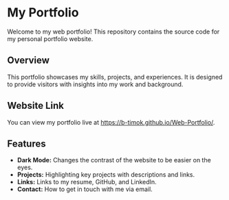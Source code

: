 # My Portfolio

Welcome to my web portfolio! This repository contains the source code for my personal portfolio website.

## Overview

This portfolio showcases my skills, projects, and experiences. It is designed to provide visitors with insights into my work and background.

## Website Link

You can view my portfolio live at https://b-timok.github.io/Web-Portfolio/.

## Features

- **Dark Mode:** Changes the contrast of the website to be easier on the eyes.
- **Projects:** Highlighting key projects with descriptions and links.
- **Links:** Links to my resume, GitHub, and LinkedIn.
- **Contact:** How to get in touch with me via email.
